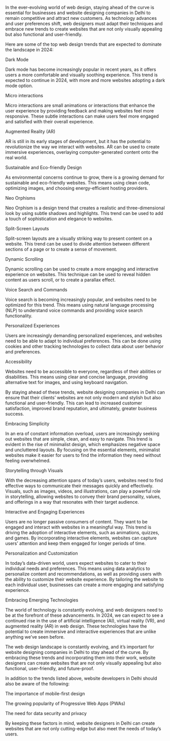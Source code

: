  In the ever-evolving world of web design, staying ahead of the curve is essential for businesses and website designing companies in Delhi to remain competitive and attract new customers. As technology advances and user preferences shift, web designers must adapt their techniques and embrace new trends to create websites that are not only visually appealing but also functional and user-friendly.

Here are some of the top web design trends that are expected to dominate the landscape in 2024:

Dark Mode

Dark mode has become increasingly popular in recent years, as it offers users a more comfortable and visually soothing experience. This trend is expected to continue in 2024, with more and more websites adopting a dark mode option.

Micro interactions

Micro interactions are small animations or interactions that enhance the user experience by providing feedback and making websites feel more responsive. These subtle interactions can make users feel more engaged and satisfied with their overall experience.

Augmented Reality (AR)

AR is still in its early stages of development, but it has the potential to revolutionize the way we interact with websites. AR can be used to create immersive experiences, overlaying computer-generated content onto the real world.

Sustainable and Eco-friendly Design

As environmental concerns continue to grow, there is a growing demand for sustainable and eco-friendly websites. This means using clean code, optimizing images, and choosing energy-efficient hosting providers.

Neo Orphisms

Neo Orphism is a design trend that creates a realistic and three-dimensional look by using subtle shadows and highlights. This trend can be used to add a touch of sophistication and elegance to websites.

Split-Screen Layouts

Split-screen layouts are a visually striking way to present content on a website. This trend can be used to divide attention between different sections of a page or to create a sense of movement.

Dynamic Scrolling

Dynamic scrolling can be used to create a more engaging and interactive experience on websites. This technique can be used to reveal hidden content as users scroll, or to create a parallax effect.

Voice Search and Commands

Voice search is becoming increasingly popular, and websites need to be optimized for this trend. This means using natural language processing (NLP) to understand voice commands and providing voice search functionality.

Personalized Experiences

Users are increasingly demanding personalized experiences, and websites need to be able to adapt to individual preferences. This can be done using cookies and other tracking technologies to collect data about user behavior and preferences.

Accessibility

Websites need to be accessible to everyone, regardless of their abilities or disabilities. This means using clear and concise language, providing alternative text for images, and using keyboard navigation.

By staying ahead of these trends, website designing companies in Delhi can ensure that their clients’ websites are not only modern and stylish but also functional and user-friendly. This can lead to increased customer satisfaction, improved brand reputation, and ultimately, greater business success.

Embracing Simplicity

In an era of constant information overload, users are increasingly seeking out websites that are simple, clean, and easy to navigate. This trend is evident in the rise of minimalist design, which emphasizes negative space and uncluttered layouts. By focusing on the essential elements, minimalist websites make it easier for users to find the information they need without feeling overwhelmed.

Storytelling through Visuals

With the decreasing attention spans of today’s users, websites need to find effective ways to communicate their messages quickly and effectively. Visuals, such as images, videos, and illustrations, can play a powerful role in storytelling, allowing websites to convey their brand personality, values, and offerings in a way that resonates with their target audience.

Interactive and Engaging Experiences

Users are no longer passive consumers of content. They want to be engaged and interact with websites in a meaningful way. This trend is driving the adoption of interactive elements, such as animations, quizzes, and games. By incorporating interactive elements, websites can capture users’ attention and keep them engaged for longer periods of time.

Personalization and Customization

In today’s data-driven world, users expect websites to cater to their individual needs and preferences. This means using data analytics to personalize content and recommendations, as well as providing users with the ability to customize their website experience. By tailoring the website to each individual user, businesses can create a more engaging and satisfying experience.

Embracing Emerging Technologies

The world of technology is constantly evolving, and web designers need to be at the forefront of these advancements. In 2024, we can expect to see a continued rise in the use of artificial intelligence (AI), virtual reality (VR), and augmented reality (AR) in web design. These technologies have the potential to create immersive and interactive experiences that are unlike anything we’ve seen before.

The web design landscape is constantly evolving, and it’s important for website designing companies in Delhi to stay ahead of the curve. By embracing these trends and incorporating them into their work, website designers can create websites that are not only visually appealing but also functional, user-friendly, and future-proof.

In addition to the trends listed above, website developers in Delhi should also be aware of the following:

The importance of mobile-first design

The growing popularity of Progressive Web Apps (PWAs)

The need for data security and privacy

By keeping these factors in mind, website designers in Delhi can create websites that are not only cutting-edge but also meet the needs of today’s users.
